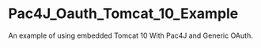 # Pac4J_Oauth_Tomcat_10_Example
An example of using embedded Tomcat 10 With Pac4J and Generic OAuth.

